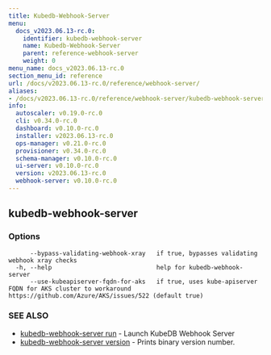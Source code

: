 ```yaml
---
title: Kubedb-Webhook-Server
menu:
  docs_v2023.06.13-rc.0:
    identifier: kubedb-webhook-server
    name: Kubedb-Webhook-Server
    parent: reference-webhook-server
    weight: 0
menu_name: docs_v2023.06.13-rc.0
section_menu_id: reference
url: /docs/v2023.06.13-rc.0/reference/webhook-server/
aliases:
- /docs/v2023.06.13-rc.0/reference/webhook-server/kubedb-webhook-server/
info:
  autoscaler: v0.19.0-rc.0
  cli: v0.34.0-rc.0
  dashboard: v0.10.0-rc.0
  installer: v2023.06.13-rc.0
  ops-manager: v0.21.0-rc.0
  provisioner: v0.34.0-rc.0
  schema-manager: v0.10.0-rc.0
  ui-server: v0.10.0-rc.0
  version: v2023.06.13-rc.0
  webhook-server: v0.10.0-rc.0
---
```


## kubedb-webhook-server



### Options

```
      --bypass-validating-webhook-xray   if true, bypasses validating webhook xray checks
  -h, --help                             help for kubedb-webhook-server
      --use-kubeapiserver-fqdn-for-aks   if true, uses kube-apiserver FQDN for AKS cluster to workaround https://github.com/Azure/AKS/issues/522 (default true)
```

### SEE ALSO

* [kubedb-webhook-server run](/docs/v2023.06.13-rc.0/reference/webhook-server/kubedb-webhook-server_run)	 - Launch KubeDB Webhook Server
* [kubedb-webhook-server version](/docs/v2023.06.13-rc.0/reference/webhook-server/kubedb-webhook-server_version)	 - Prints binary version number.

